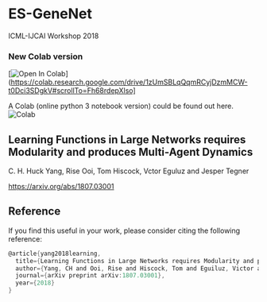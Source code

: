 # ES-GeneNet
ICML-IJCAI Workshop 2018

### New Colab version 

[![Open In Colab](https://colab.research.google.com/assets/colab-badge.svg)](https://colab.research.google.com/drive/1zUmSBLqQqmRCyjDzmMCW-t0Dci3SDgkV#scrollTo=Fh68rdepXlso]

A Colab (online python 3 notebook version) could be found out here. ![Colab](https://colab.research.google.com/drive/1zUmSBLqQqmRCyjDzmMCW-t0Dci3SDgkV)

## Learning Functions in Large Networks requires Modularity and produces Multi-Agent Dynamics
C. H. Huck Yang, Rise Ooi, Tom Hiscock, Vctor Eguluz and Jesper Tegner

https://arxiv.org/abs/1807.03001

## Reference

If you find this useful in your work, please consider citing the following reference:
```c
@article{yang2018learning,
  title={Learning Functions in Large Networks requires Modularity and produces Multi-Agent Dynamics},
  author={Yang, CH and Ooi, Rise and Hiscock, Tom and Eguiluz, Victor and Tegner, Jesper},
  journal={arXiv preprint arXiv:1807.03001},
  year={2018}
}
```
